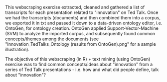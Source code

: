 This webscraping exercise extracted, cleaned and gathered a list of transcripts for each presentation related to "innovation" on Ted Talk. Once we had the transcripts (documents) and then combined them into a corpus, we exported it in txt and passed it down to a data-driven ontology editor, i.e. OntoGen, for ontology creation. OntoGen applied Support-Vector-Machine (SVM) to analyze the imported corpus, and subsequently found common concepts/themes among the documents (see "Innovation_TedTalks_Ontology (results from OntoGen).png" for a sample illustration). 

The objective of this webscraping (in R) + text mining (using OntoGen) exercise was to find common concepts/ideas about "innovation" from a series of Ted Talk presentations - i.e. how and what did people define, talk about "innovation"?